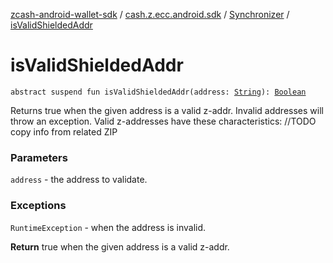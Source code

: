 [zcash-android-wallet-sdk](../../index.md) / [cash.z.ecc.android.sdk](../index.md) / [Synchronizer](index.md) / [isValidShieldedAddr](./is-valid-shielded-addr.md)

# isValidShieldedAddr

`abstract suspend fun isValidShieldedAddr(address: `[`String`](https://kotlinlang.org/api/latest/jvm/stdlib/kotlin/-string/index.html)`): `[`Boolean`](https://kotlinlang.org/api/latest/jvm/stdlib/kotlin/-boolean/index.html)

Returns true when the given address is a valid z-addr. Invalid addresses will throw an
exception. Valid z-addresses have these characteristics: //TODO copy info from related ZIP

### Parameters

`address` - the address to validate.

### Exceptions

`RuntimeException` - when the address is invalid.

**Return**
true when the given address is a valid z-addr.

